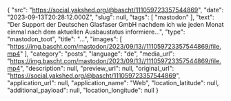 {
  "src": "https://social.yakshed.org/@bascht/111059723357544869",
  "date": "2023-09-13T20:28:12.000Z",
  "slug": null,
  "tags": [
    "mastodon"
  ],
  "text": "Der Support der Deutschen Glasfaser GmbH nachdem ich wie jeden Monat einmal nach dem aktuellen Ausbaustatus informiere…",
  "type": "mastodon_toot",
  "title": "…",
  "images": [
    "https://img.bascht.com/mastodon/2023/09/13//111059723357544869/file.mp4"
  ],
  "category": "posts",
  "language": "de",
  "media_url": "https://img.bascht.com/mastodon/2023/09/13//111059723357544869/file.mp4",
  "description": null,
  "preview_url": null,
  "original_url": "https://social.yakshed.org/@bascht/111059723357544869",
  "application_url": null,
  "application_name": "Web",
  "location_latitude": null,
  "additional_payload": null,
  "location_longitude": null
}
